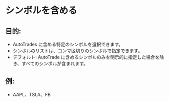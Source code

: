 # **シンボルを含める**

## 目的:

- AutoTrades に含める特定のシンボルを選択できます。
- シンボルのリストは、コンマ区切りのシンボルで指定できます。
- デフォルト: AutoTrade に含めるシンボルのみを明示的に指定した場合を除き、すべてのシンボルが含まれます。

## 例:

- AAPL、TSLA、FB

